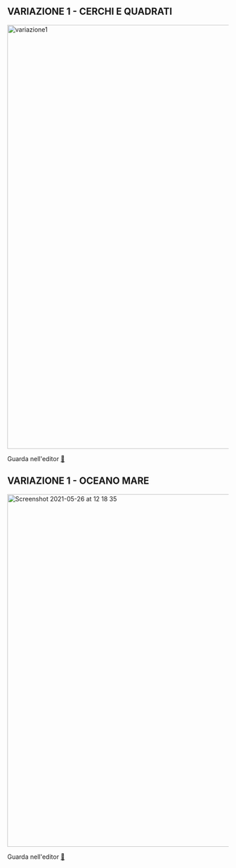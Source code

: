 ## VARIAZIONE 1 - CERCHI E QUADRATI

<img width="962" alt="variazione1" src="https://user-images.githubusercontent.com/63911437/111886915-cdde4c00-89d1-11eb-98ff-6713f8138027.png">

Guarda nell'editor [👾 ](https://editor.p5js.org/lfaraci/sketches/sZT6WK3lX)

## VARIAZIONE 1 - OCEANO MARE

<img width="800" alt="Screenshot 2021-05-26 at 12 18 35" src="https://user-images.githubusercontent.com/63911437/119643847-8c787b80-be1c-11eb-863d-566402bddb81.png">

Guarda nell'editor [👾 ](https://editor.p5js.org/lfaraci/sketches/t5WhL8Rcn)


